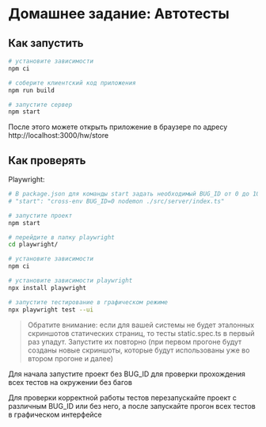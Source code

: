 # Домашнее задание: Автотесты

## Как запустить

```sh
# установите зависимости
npm ci

# соберите клиентский код приложения
npm run build

# запустите сервер
npm start
```

После этого можете открыть приложение в браузере по адресу http://localhost:3000/hw/store

## Как проверять

Playwright: <br/>

```sh
# В package.json для команды start задать необходимый BUG_ID от 0 до 10 (где 0 - это запуск без багов)
# "start": "cross-env BUG_ID=0 nodemon ./src/server/index.ts"

# запустите проект
npm start

# перейдите в папку playwright
cd playwright/

# установите зависимости
npm ci

# установите зависимости playwright
npx install playwright

# запустите тестирование в графическом режиме
npx playwright test --ui 
```

> Обратите внимание: если для вашей системы не будет эталонных скриншотов статических страниц, то тесты static.spec.ts в первый раз упадут. Запустите их повторно (при первом прогоне будут созданы новые скриншоты, которые будут использованы уже во втором прогоне и далее)

Для начала запустите проект без BUG_ID для проверки прохождения всех тестов на окружении без багов

Для проверки корректной работы тестов перезапускайте проект с различным BUG_ID или без него, а после запускайте прогон всех тестов в графическом интерфейсе
